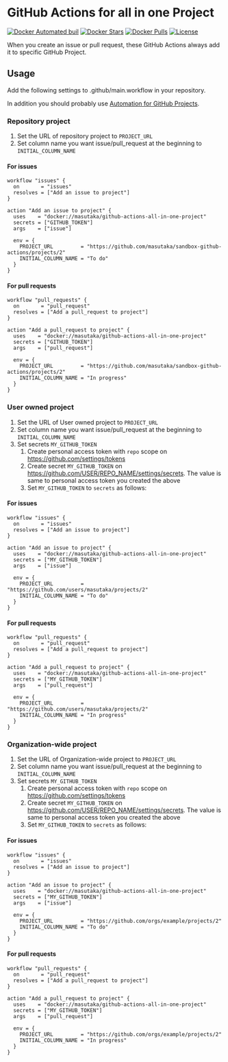# GitHub Actions for all in one Project

[![Docker Automated buil](https://img.shields.io/docker/automated/masutaka/github-actions-all-in-one-project.svg?logo=docker&style=flat-square)][dockerhub]
[![Docker Stars](https://img.shields.io/docker/stars/masutaka/github-actions-all-in-one-project.svg?style=flat-square)][dockerhub]
[![Docker Pulls](https://img.shields.io/docker/pulls/masutaka/github-actions-all-in-one-project.svg?style=flat-square)][dockerhub]
[![License](https://img.shields.io/github/license/masutaka/github-actions-all-in-one-project.svg?style=flat-square)][license]

[dockerhub]: https://hub.docker.com/r/masutaka/github-actions-all-in-one-project/
[license]: https://github.com/masutaka/github-actions-all-in-one-project/blob/master/LICENSE.txt

When you create an issue or pull request, these GitHub Actions always add it to specific GitHub Project.

## Usage

Add the following settings to .github/main.workflow in your repository.

In addition you should probably use [Automation for GitHub Projects](https://help.github.com/articles/about-automation-for-project-boards/).

### Repository project

1. Set the URL of repository project to `PROJECT_URL`
1. Set column name you want issue/pull_request at the beginning to `INITIAL_COLUMN_NAME`

#### For issues

```hcl
workflow "issues" {
  on       = "issues"
  resolves = ["Add an issue to project"]
}

action "Add an issue to project" {
  uses    = "docker://masutaka/github-actions-all-in-one-project"
  secrets = ["GITHUB_TOKEN"]
  args    = ["issue"]

  env = {
    PROJECT_URL         = "https://github.com/masutaka/sandbox-github-actions/projects/2"
    INITIAL_COLUMN_NAME = "To do"
  }
}
```

#### For pull requests

```hcl
workflow "pull_requests" {
  on       = "pull_request"
  resolves = ["Add a pull_request to project"]
}

action "Add a pull_request to project" {
  uses    = "docker://masutaka/github-actions-all-in-one-project"
  secrets = ["GITHUB_TOKEN"]
  args    = ["pull_request"]

  env = {
    PROJECT_URL         = "https://github.com/masutaka/sandbox-github-actions/projects/2"
    INITIAL_COLUMN_NAME = "In progress"
  }
}
```

### User owned project

1. Set the URL of User owned project to `PROJECT_URL`
1. Set column name you want issue/pull_request at the beginning to `INITIAL_COLUMN_NAME`
1. Set secrets `MY_GITHUB_TOKEN`
    1. Create personal access token with `repo` scope on https://github.com/settings/tokens
    1. Create secret `MY_GITHUB_TOKEN` on https://github.com/USER/REPO_NAME/settings/secrets. The value is same to personal access token you created the above
    1. Set `MY_GITHUB_TOKEN` to `secrets` as follows:

#### For issues

```hcl
workflow "issues" {
  on       = "issues"
  resolves = ["Add an issue to project"]
}

action "Add an issue to project" {
  uses    = "docker://masutaka/github-actions-all-in-one-project"
  secrets = ["MY_GITHUB_TOKEN"]
  args    = ["issue"]

  env = {
    PROJECT_URL         = "https://github.com/users/masutaka/projects/2"
    INITIAL_COLUMN_NAME = "To do"
  }
}
```

#### For pull requests

```hcl
workflow "pull_requests" {
  on       = "pull_request"
  resolves = ["Add a pull_request to project"]
}

action "Add a pull_request to project" {
  uses    = "docker://masutaka/github-actions-all-in-one-project"
  secrets = ["MY_GITHUB_TOKEN"]
  args    = ["pull_request"]

  env = {
    PROJECT_URL         = "https://github.com/users/masutaka/projects/2"
    INITIAL_COLUMN_NAME = "In progress"
  }
}
```

### Organization-wide project

1. Set the URL of Organization-wide project to `PROJECT_URL`
1. Set column name you want issue/pull_request at the beginning to `INITIAL_COLUMN_NAME`
1. Set secrets `MY_GITHUB_TOKEN`
    1. Create personal access token with `repo` scope on https://github.com/settings/tokens
    1. Create secret `MY_GITHUB_TOKEN` on https://github.com/USER/REPO_NAME/settings/secrets. The value is same to personal access token you created the above
    1. Set `MY_GITHUB_TOKEN` to `secrets` as follows:

#### For issues

```hcl
workflow "issues" {
  on       = "issues"
  resolves = ["Add an issue to project"]
}

action "Add an issue to project" {
  uses    = "docker://masutaka/github-actions-all-in-one-project"
  secrets = ["MY_GITHUB_TOKEN"]
  args    = ["issue"]

  env = {
    PROJECT_URL         = "https://github.com/orgs/example/projects/2"
    INITIAL_COLUMN_NAME = "To do"
  }
}
```

#### For pull requests

```hcl
workflow "pull_requests" {
  on       = "pull_request"
  resolves = ["Add a pull_request to project"]
}

action "Add a pull_request to project" {
  uses    = "docker://masutaka/github-actions-all-in-one-project"
  secrets = ["MY_GITHUB_TOKEN"]
  args    = ["pull_request"]

  env = {
    PROJECT_URL         = "https://github.com/orgs/example/projects/2"
    INITIAL_COLUMN_NAME = "In progress"
  }
}
```
